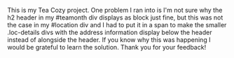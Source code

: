 This is my Tea Cozy project. One problem I ran into is I'm not sure why the h2 header in my #teamonth div displays as block just fine, but this was not the case in my #location div and I had to put it in a span to make the smaller .loc-details divs with the address information display below the header instead of alongside the header. If you know why this was happening I would be grateful to learn the solution. Thank you for your feedback!
